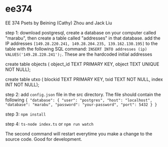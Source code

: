 # ee374
EE 374 Psets by Beining (Cathy) Zhou and Jack Liu

step 1: download postgresql, create a database on your computer called "marabu", then create a table called "addresses" in that database. add the IP addresses `[149.28.220.241, 149.28.204.235, 139.162.130.195]` to the table with the following SQL command: `INSERT INTO addresses (ip)
VALUES('149.28.220.241');`. These are the hardcoded initial addresses

create table objects (
object_id TEXT PRIMARY KEY,
object TEXT UNIQUE NOT NULL);

create table utxo (
blockid TEXT PRIMARY KEY,
txid TEXT NOT NULL,
index INT NOT NULL);

step 2: add `config.json` file in the src directory. The file should contain the following 
`
{
	"database": {
		"user": "postgres",
		"host": "localhost",
		"database": "marabu",
		"password": "your-password",
		"port": 5432
	}
}
`

step 3: `npm install`

step 4: `ts-node index.ts`
or 
`npm run watch`

The second command will restart everytime you make a change to the source code. Good for development.